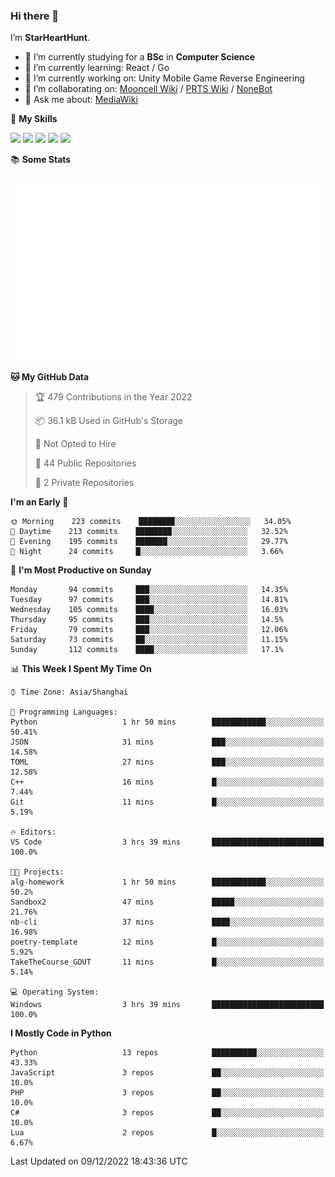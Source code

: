 ### Hi there 👋

I’m **StarHeartHunt**.

- 🏫 I’m currently studying for a **BSc** in **Computer Science**
- 🌱 I’m currently learning: React / Go
- 🔭 I’m currently working on: Unity Mobile Game Reverse Engineering
- 👯 I’m collaborating on: [Mooncell Wiki](https://fgo.wiki/) / [PRTS Wiki](http://prts.wiki/) / [NoneBot](https://github.com/nonebot)
- 💬 Ask me about: [MediaWiki](https://www.mediawiki.org)

🌟 **My Skills**

![](https://img.shields.io/badge/-Python-3e74a2?style=flat-square&logo=Python&logoColor=fff)
![](https://img.shields.io/badge/-Vue-4fc08d?style=flat-square&logo=vue.js&logoColor=fff)
![](https://img.shields.io/badge/-Node.js-339933?style=flat-square&logo=node.js&logoColor=fff)
![](https://img.shields.io/badge/-Linux-000000?style=flat-square&logo=Linux&logoColor=fff)
![](https://img.shields.io/badge/-Dotnet-512bd4?style=flat-square&logo=.net&logoColor=fff)

📚 **Some Stats**

![](https://github.com/StarHeartHunt/github-stats/blob/master/generated/overview.svg)

<!--START_SECTION:waka-->
**🐱 My GitHub Data** 

> 🏆 479 Contributions in the Year 2022
 > 
> 📦 36.1 kB Used in GitHub's Storage 
 > 
> 🚫 Not Opted to Hire
 > 
> 📜 44 Public Repositories 
 > 
> 🔑 2 Private Repositories  
 > 
**I'm an Early 🐤** 

```text
🌞 Morning    223 commits    ████████░░░░░░░░░░░░░░░░░   34.05% 
🌆 Daytime    213 commits    ████████░░░░░░░░░░░░░░░░░   32.52% 
🌃 Evening    195 commits    ███████░░░░░░░░░░░░░░░░░░   29.77% 
🌙 Night      24 commits     █░░░░░░░░░░░░░░░░░░░░░░░░   3.66%

```
📅 **I'm Most Productive on Sunday** 

```text
Monday       94 commits     ███░░░░░░░░░░░░░░░░░░░░░░   14.35% 
Tuesday      97 commits     ███░░░░░░░░░░░░░░░░░░░░░░   14.81% 
Wednesday    105 commits    ████░░░░░░░░░░░░░░░░░░░░░   16.03% 
Thursday     95 commits     ███░░░░░░░░░░░░░░░░░░░░░░   14.5% 
Friday       79 commits     ███░░░░░░░░░░░░░░░░░░░░░░   12.06% 
Saturday     73 commits     ██░░░░░░░░░░░░░░░░░░░░░░░   11.15% 
Sunday       112 commits    ████░░░░░░░░░░░░░░░░░░░░░   17.1%

```


📊 **This Week I Spent My Time On** 

```text
⌚︎ Time Zone: Asia/Shanghai

💬 Programming Languages: 
Python                   1 hr 50 mins        ████████████░░░░░░░░░░░░░   50.41% 
JSON                     31 mins             ███░░░░░░░░░░░░░░░░░░░░░░   14.58% 
TOML                     27 mins             ███░░░░░░░░░░░░░░░░░░░░░░   12.58% 
C++                      16 mins             █░░░░░░░░░░░░░░░░░░░░░░░░   7.44% 
Git                      11 mins             █░░░░░░░░░░░░░░░░░░░░░░░░   5.19%

🔥 Editors: 
VS Code                  3 hrs 39 mins       █████████████████████████   100.0%

🐱‍💻 Projects: 
alg-homework             1 hr 50 mins        ████████████░░░░░░░░░░░░░   50.2% 
Sandbox2                 47 mins             █████░░░░░░░░░░░░░░░░░░░░   21.76% 
nb-cli                   37 mins             ████░░░░░░░░░░░░░░░░░░░░░   16.98% 
poetry-template          12 mins             █░░░░░░░░░░░░░░░░░░░░░░░░   5.92% 
TakeTheCourse_GDUT       11 mins             █░░░░░░░░░░░░░░░░░░░░░░░░   5.14%

💻 Operating System: 
Windows                  3 hrs 39 mins       █████████████████████████   100.0%

```

**I Mostly Code in Python** 

```text
Python                   13 repos            ██████████░░░░░░░░░░░░░░░   43.33% 
JavaScript               3 repos             ██░░░░░░░░░░░░░░░░░░░░░░░   10.0% 
PHP                      3 repos             ██░░░░░░░░░░░░░░░░░░░░░░░   10.0% 
C#                       3 repos             ██░░░░░░░░░░░░░░░░░░░░░░░   10.0% 
Lua                      2 repos             █░░░░░░░░░░░░░░░░░░░░░░░░   6.67%

```



 Last Updated on 09/12/2022 18:43:36 UTC
<!--END_SECTION:waka-->
